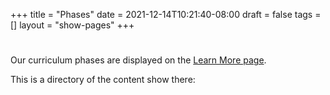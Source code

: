 +++
title = "Phases"
date = 2021-12-14T10:21:40-08:00
draft = false
tags = []
layout = "show-pages"
+++

#

Our curriculum phases are displayed on the [Learn More page](/learn-more).

This is a directory of the content show there:
